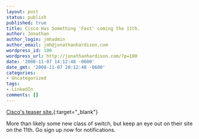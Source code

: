 ```yaml
---
layout: post
status: publish
published: true
title: Cisco Has Something 'Fast' coming the 11th.
author: Jonathan
author_login: jmhadmin
author_email: jmh@jonathanhardison.com
wordpress_id: 100
wordpress_url: http://jonathanhardison.com/?p=100
date: '2008-11-07 14:12:48 -0600'
date_gmt: '2008-11-07 20:12:48 -0600'
categories:
- Uncategorized
tags:
- LinkedIn
comments: []
---
```

[Cisco's teaser site.](http://www.cisco.com/cdc_content_elements/flash/netsol/sp/getready/index.html?POSITION=banner&amp;COUNTRY_SITE=us&amp;CAMPAIGN=GetReady&amp;CREATIVE=Corner+Banner+Ad+go/getready&amp;REFERRING_SITE=CISCO%2ECOM+INDEX){:target="_blank"}

More than likely some new class of switch, but keep an eye out on their site on the 11th. Go sign up now for notifications.
